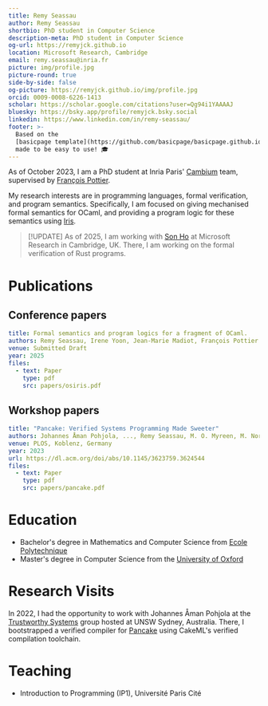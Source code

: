 ```yaml
---
title: Remy Seassau
author: Remy Seassau
shortbio: PhD student in Computer Science
description-meta: PhD student in Computer Science
og-url: https://remyjck.github.io
location: Microsoft Research, Cambridge
email: remy.seassau@inria.fr
picture: img/profile.jpg
picture-round: true
side-by-side: false
og-picture: https://remyjck.github.io/img/profile.jpg
orcid: 0009-0008-6226-1413
scholar: https://scholar.google.com/citations?user=Qg94i1YAAAAJ
bluesky: https://bsky.app/profile/remyjck.bsky.social
linkedin: https://www.linkedin.com/in/remy-seassau/
footer: >-
  Based on the
  [basicpage template](https://github.com/basicpage/basicpage.github.io),
  made to be easy to use! 🎓
---
```


As of October 2023, I am a PhD student at Inria Paris' [Cambium](https://cambium.inria.fr/) team, supervised by [François Pottier](https://cambium.inria.fr/~fpottier/).

My research interests are in programming languages, formal verification, and program semantics. Specifically, I am focused on giving mechanised formal semantics for OCaml, and providing a program logic for these semantics using [Iris](https://iris-project.org/).

> [!UPDATE]
> As of 2025, I am working with [Son Ho](https://www.sonho.fr/) at Microsoft Research in Cambridge, UK.
> There, I am working on the formal verification of Rust programs.

# Publications

## Conference papers

``` yaml {.paper}
title: Formal semantics and program logics for a fragment of OCaml.
authors: Remy Seassau, Irene Yoon, Jean-Marie Madiot, François Pottier
venue: Submitted Draft
year: 2025
files:
  - text: Paper
    type: pdf
    src: papers/osiris.pdf
```

## Workshop papers

``` yaml {.paper}
title: "Pancake: Verified Systems Programming Made Sweeter"
authors: Johannes Åman Pohjola, ..., Remy Seassau, M. O. Myreen, M. Norrish, G. Heiser
venue: PLOS, Koblenz, Germany
year: 2023
url: https://dl.acm.org/doi/abs/10.1145/3623759.3624544
files:
  - text: Paper
    type: pdf
    src: papers/pancake.pdf
```

# Education

- Bachelor's degree in Mathematics and Computer Science from [Ecole Polytechnique](https://www.polytechnique.edu/)
- Master's degree in Computer Science from the [University of Oxford](https://www.ox.ac.uk/admissions/graduate/courses/msc-advanced-computer-science)

# Research Visits

In 2022, I had the opportunity to work with Johannes Åman Pohjola at the [Trustworthy Systems](https://trustworthy.systems/) group hosted at UNSW Sydney, Australia.
There, I bootstrapped a verified compiler for [Pancake](https://trustworthy.systems/projects/pancake/) using CakeML's verified compilation toolchain.

# Teaching

- Introduction to Programming (IP1), Université Paris Cité
